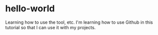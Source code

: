 # hello-world
Learning how to use the tool, etc.
I'm learning how to use Github in this tutorial so that I can use it with my projects.
